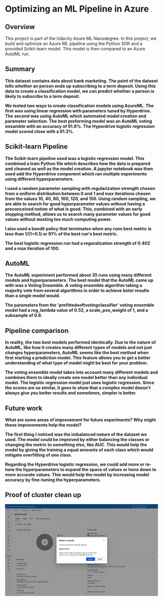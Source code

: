 # Optimizing an ML Pipeline in Azure

## Overview
This project is part of the Udacity Azure ML Nanodegree.
In this project, we build and optimize an Azure ML pipeline using the Python SDK and a provided Scikit-learn model.
This model is then compared to an Azure AutoML run.

## Summary
**This dataset contains data about bank marketing. The point of the dataset tells whether an person ends up subscribing to a term deposit. Using this data to create a classification model, we can predict whether a person is likely to subscribe to a term deposit.**

**We tested two ways to create classification models using AzureML. The first was using linear regression with parameters tuned by Hyperdrive. The second was using AutoML which automated model creation and parameter selection. The best preforming model was an AutoML voting ensamble with an accuracy of 91.8%. The Hyperdrive logistic regression model scored close with a 91.3%.**

## Scikit-learn Pipeline
**The Scikit-learn pipeline used was a logistic regression model. This combined a train Python file which describes how the data is prepared and cleaned as well as the model creation. A jupyter notebook was then used add the Hyperdrive component which ran multiple experiments using different hyperparameters.**

**I used a random parameter sampling with regularization strength chosen from a uniform distribution between 0 and 1 and max iterations chosen from the values 10, 40, 80, 100, 120, and 150. Using random sampling, we are able to search for good hyperparameter values without having a preconceived notion of what is good. This, combined with an early stopping method, allows us to search many parameter values for good values without wasting too much computing power.**

**I also used a bandit policy that terminates when any runs best metric is less than 1/(1+0.1) or 91% of the best run's best metric.**

**The best logistic regression run had a reguralization strength of 0.402 and a max iteration of 100.** 

## AutoML
**The AutoML experiment performed about 35 runs using many different models and hyperparameters. The best model that the AutoML came up with was a Voting Ensemble. A voting ensemble algorithm taking a majority vote from several algorithms in order to achieve beter results than a single model would.**

**The paramaters from the 'prefittedsoftvotingclassifier' voting ensemble model had a reg_lambda value of 0.52,  a scale_pos_weight of 1, and a subsample of 0.6.**

## Pipeline comparison

**In reality, the two best models performed identically. Due to the nature of AutoML, like how it creates many different types of models and not just changes hyperparameters, AutoML seems like the best method when first starting a prediction model. This feature allows you to get a better understanding of what type of model might be best for your problem.**

**The voting ensemble model takes into account many different models and combines them to ideally create one model better than any individual model. The logistic regression model just uses logistic regression. Since the scores are so similar, it goes to show that a complex model doesn't always give you better results and sometimes, simpler is better.**


## Future work
**What are some areas of improvement for future experiments? Why might these improvements help the model?**

**The first thing I noticed was the imbalanced nature of the dataset we used. The model could be improved by either balancing the classes or changing the metric to something else, like AUC. This would help the model by giving the training a equal amounts of each class which would mitigate overfitting of one class.**

**Regarding the Hyperdrive logistic regression, we could add more or re-tune the hyperparameters to expand the space of values or hone down to more accurate values. This would help the model by increasing model accuracy by fine-tuning the hyperparameters.**


## Proof of cluster clean up
![alt text](https://github.com/jackharrison27/Optimizing_a_Pipeline_in_Azure/blob/master/delete_cluster.png?raw=true)


